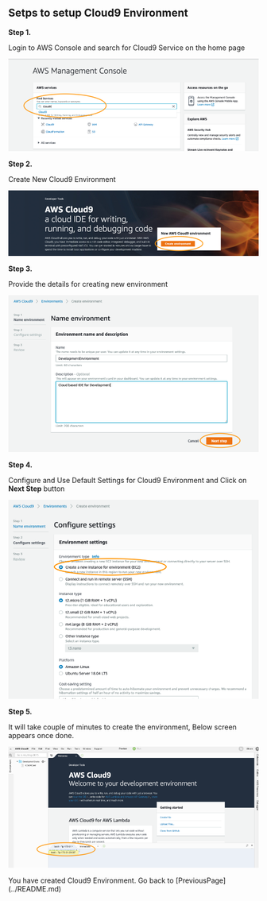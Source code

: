 ## Setps to setup Cloud9 Environment

**Step 1.**

Login to AWS Console and search for Cloud9 Service on the home page

![Login](../images/aws-console.png)


**Step 2.**

Create New Cloud9 Environment

![Create Environment](../images/cloud9-console.png)


**Step 3.**

Provide the details for creating new environment

![Details](../images/create-cloud9.png)


**Step 4.**

Configure and Use Default Settings for Cloud9 Environment and Click on **Next Step** button

![Default Settings](../images/cloud9-config.png)


**Step 5.**

It will take couple of minutes to create the environment, Below screen appears once done.

![Created](../images/cloud9-screen.png)


You have created Cloud9 Environment. Go back to [PreviousPage] (../README.md)


